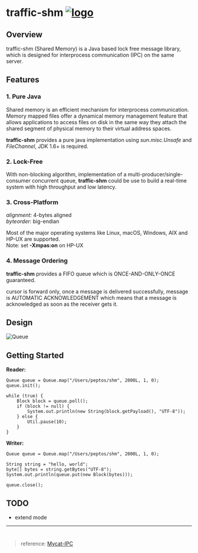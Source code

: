 # **traffic-shm**  [![logo](https://github.com/peptos/traffic-shm/raw/master/logo.png "logo")](https://github.com/peptos/traffic-shm "logo")


## Overview
traffic-shm (Shared Memory) is a Java based lock free message library, which is designed for interprocess communication (IPC) on the same server.


## Features

### 1. Pure Java
Shared memory is an efficient mechanism for interprocess communication. Memory mapped files offer a dynamical memory management
feature that allows applications to access files on disk in the same way they attach the shared segment of physical memory to their virtual address spaces.

**traffic-shm** provides a pure java implementation using *sun.misc.Unsafe* and *FileChannel*, JDK 1.6+ is required.


### 2. Lock-Free
With non-blocking algorithm, implementation of a multi-producer/single-consumer concurrent queue, **traffic-shm** could be use to build a real-time system with high throughput and low latency.


### 3. Cross-Platform

*alignment:* 4-bytes aligned  
*byteorder:* big-endian

Most of the major operating systems like Linux, macOS, Windows, AIX and HP-UX are supported.  
Note: set **-Xmpas:on** on HP-UX

### 4. Message Ordering

**traffic-shm** provides a FIFO queue which is ONCE-AND-ONLY-ONCE guaranteed.

cursor is forward only, once a message is delivered successfully, message is AUTOMATIC ACKNOWLEDGEMENT which means that a message is acknowledged as soon as the receiver gets it.


## Design
![Queue](https://github.com/peptos/traffic-shm/raw/master/queue.png)


## Getting Started

**Reader:**

	Queue queue = Queue.map("/Users/peptos/shm", 2000L, 1, 0);
	queue.init();

	while (true) {
		Block block = queue.poll();
		if (block != null) {
			System.out.println(new String(block.getPayload(), "UTF-8"));
		} else {
			Util.pause(10);
		}
	}

**Writer:**

	Queue queue = Queue.map("/Users/peptos/shm", 2000L, 1, 0);

	String string = "hello, world";
	byte[] bytes = string.getBytes("UTF-8");
	System.out.println(queue.put(new Block(bytes)));

	queue.close();

## TODO

* extend mode

---

#
> reference: [Mycat-IPC](https://github.com/MyCATApache/Mycat-IPC)

